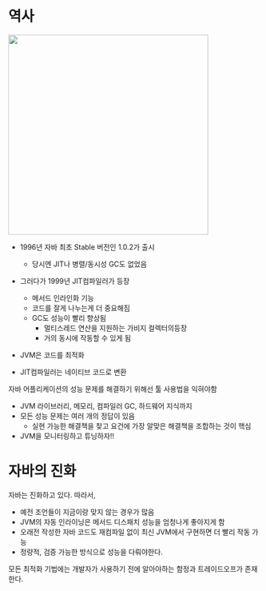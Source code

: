 
# 역사
<img src="https://github.com/JHPrk/HelloWorldie/assets/23393661/b12bae3c-f743-4604-88a1-f422626b7ffc" width="400">

- 1996년 자바 최초 Stable 버전인 1.0.2가 출시
  - 당시엔 JIT나 병렬/동시성 GC도 없었음
- 그러다가 1999년 JIT컴파일러가 등장
  - 메서드 인라인화 기능
  - 코드를 잘게 나누는게 더 중요해짐
  - GC도 성능이 빨리 향상됨
    - 멀티스레드 연산을 지원하는 가비지 컬렉터의등장
    - 거의 동시에 작동할 수 있게 됨

- JVM은 코드를 최적화

- JIT컴파일러는 네이티브 코드로 변환

자바 어플리케이션의 성능 문제를 해결하기 위해선 툴 사용법을 익혀야함

- JVM 라이브러리, 메모리, 컴파일러 GC, 하드웨어 지식까지
- 모든 성능 문제는 여러 개의 정답이 있음
    - 실현 가능한 해결책을 찾고 요건에 가장 알맞은 해결책을 조합하는 것이 핵심
- JVM을 모니터링하고 튜닝하자!!

# 자바의 진화

자바는 진화하고 있다. 따라서,
- 예전 조언들이 지금이랑 맞지 않는 경우가 많음
- JVM의 자동 인라이닝은 메서드 디스패치 성능을 엄청나게 좋아지게 함
- 오래전 작성한 자바 코드도 재컴파일 없이 최신 JVM에서 구현하면 더 빨리 작동 가능
- 정량적, 검증 가능한 방식으로 성능을 다뤄야한다.

모든 최적화 기법에는 개발자가 사용하기 전에 알아야하는 함정과 트레이드오프가 존재한다.
